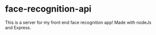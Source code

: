 # face-recognition-api
This is a server for my front end face recognition app! Made with nodeJs and Express. 
